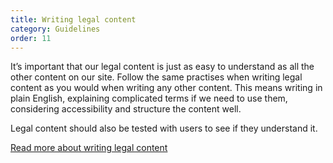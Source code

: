 ```yaml
---
title: Writing legal content
category: Guidelines
order: 11
---
```


It’s important that our legal content is just as easy to understand as all the other content on our site.
Follow the same practises when writing legal content as you would when writing any other content. This means writing in plain English, explaining complicated terms if we need to use them, considering accessibility and structure the content well.

Legal content should also be tested with users to see if they understand it.

[Read more about writing legal content](https://www.gov.uk/guidance/content-design/writing-for-gov-uk#legal-content)
